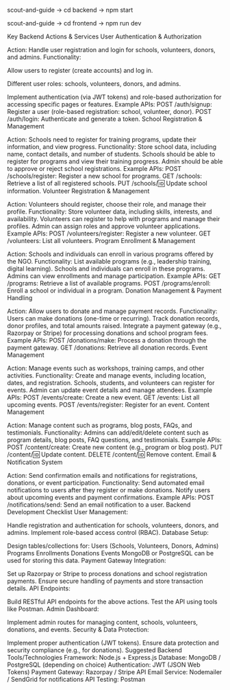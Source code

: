 <!-- for backend -->
scout-and-guide -> cd backend -> npm start

<!-- for frontend -->
scout-and-guide -> cd frontend -> npm run dev

<!-- Let's Start -->

Key Backend Actions & Services
User Authentication & Authorization

Action: Handle user registration and login for schools, volunteers, donors, and admins.
Functionality:

Allow users to register (create accounts) and log in.

Different user roles: schools, volunteers, donors, and admins.

Implement authentication (via JWT tokens) and role-based authorization for accessing specific pages or features.
Example APIs:
POST /auth/signup: Register a user (role-based registration: school, volunteer, donor).
POST /auth/login: Authenticate and generate a token.
School Registration & Management

Action: Schools need to register for training programs, update their information, and view progress.
Functionality:
Store school data, including name, contact details, and number of students.
Schools should be able to register for programs and view their training progress.
Admin should be able to approve or reject school registrations.
Example APIs:
POST /schools/register: Register a new school for programs.
GET /schools: Retrieve a list of all registered schools.
PUT /schools/:id: Update school information.
Volunteer Registration & Management

Action: Volunteers should register, choose their role, and manage their profile.
Functionality:
Store volunteer data, including skills, interests, and availability.
Volunteers can register to help with programs and manage their profiles.
Admin can assign roles and approve volunteer applications.
Example APIs:
POST /volunteers/register: Register a new volunteer.
GET /volunteers: List all volunteers.
Program Enrollment & Management

Action: Schools and individuals can enroll in various programs offered by the NGO.
Functionality:
List available programs (e.g., leadership training, digital learning).
Schools and individuals can enroll in these programs.
Admins can view enrollments and manage participation.
Example APIs:
GET /programs: Retrieve a list of available programs.
POST /programs/enroll: Enroll a school or individual in a program.
Donation Management & Payment Handling

Action: Allow users to donate and manage payment records.
Functionality:
Users can make donations (one-time or recurring).
Track donation records, donor profiles, and total amounts raised.
Integrate a payment gateway (e.g., Razorpay or Stripe) for processing donations and school program fees.
Example APIs:
POST /donations/make: Process a donation through the payment gateway.
GET /donations: Retrieve all donation records.
Event Management

Action: Manage events such as workshops, training camps, and other activities.
Functionality:
Create and manage events, including location, dates, and registration.
Schools, students, and volunteers can register for events.
Admin can update event details and manage attendees.
Example APIs:
POST /events/create: Create a new event.
GET /events: List all upcoming events.
POST /events/register: Register for an event.
Content Management

Action: Manage content such as programs, blog posts, FAQs, and testimonials.
Functionality:
Admins can add/edit/delete content such as program details, blog posts, FAQ questions, and testimonials.
Example APIs:
POST /content/create: Create new content (e.g., program or blog post).
PUT /content/:id: Update content.
DELETE /content/:id: Remove content.
Email & Notification System

Action: Send confirmation emails and notifications for registrations, donations, or event participation.
Functionality:
Send automated email notifications to users after they register or make donations.
Notify users about upcoming events and payment confirmations.
Example APIs:
POST /notifications/send: Send an email notification to a user.
Backend Development Checklist
User Management:

Handle registration and authentication for schools, volunteers, donors, and admins.
Implement role-based access control (RBAC).
Database Setup:

Design tables/collections for:
Users (Schools, Volunteers, Donors, Admins)
Programs
Enrollments
Donations
Events
MongoDB or PostgreSQL can be used for storing this data.
Payment Gateway Integration:

Set up Razorpay or Stripe to process donations and school registration payments.
Ensure secure handling of payments and store transaction details.
API Endpoints:

Build RESTful API endpoints for the above actions.
Test the API using tools like Postman.
Admin Dashboard:

Implement admin routes for managing content, schools, volunteers, donations, and events.
Security & Data Protection:

Implement proper authentication (JWT tokens).
Ensure data protection and security compliance (e.g., for donations).
Suggested Backend Tools/Technologies
Framework: Node.js + Express.js
Database: MongoDB / PostgreSQL (depending on choice)
Authentication: JWT (JSON Web Tokens)
Payment Gateway: Razorpay / Stripe API
Email Service: Nodemailer / SendGrid for notifications
API Testing: Postman